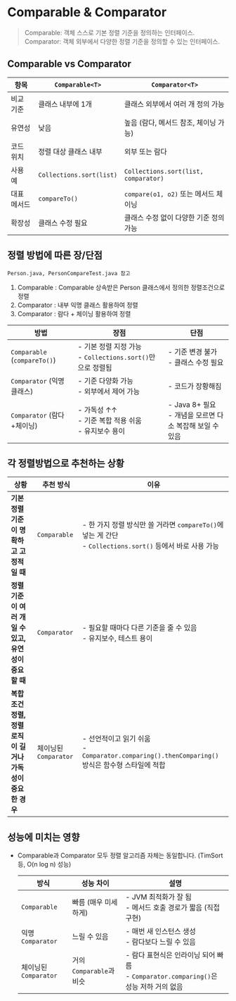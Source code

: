 
# Comparable & Comparator
> Comparable: 객체 스스로 기본 정렬 기준을 정의하는 인터페이스.    
> Comparator: 객체 외부에서 다양한 정렬 기준을 정의할 수 있는 인터페이스.

## Comparable vs Comparator
| 항목     | `Comparable<T>`          | `Comparator<T>`                      |
| ------ | ------------------------ | ------------------------------------ |
| 비교 기준  | 클래스 내부에 1개               | 클래스 외부에서 여러 개 정의 가능                  |
| 유연성    | 낮음                       | 높음 (람다, 메서드 참조, 체이닝 가능)              |
| 코드 위치  | 정렬 대상 클래스 내부             | 외부 또는 람다                             |
| 사용 예   | `Collections.sort(list)` | `Collections.sort(list, comparator)` |
| 대표 메서드 | `compareTo()`            | `compare(o1, o2)` 또는 메서드 체이닝         |
| 확장성    | 클래스 수정 필요                | 클래스 수정 없이 다양한 기준 정의 가능               |

## 정렬 방법에 따른 장/단점
`Person.java, PersonCompareTest.java 참고`    
1. Comparable : Comparable 상속받은 Person 클래스에서 정의한 정렬조건으로 정렬
2. Comparator : 내부 익명 클래스 활용하여 정렬
3. Comparator : 람다 + 체이닝 활용하여 정렬

| 방법                           | 장점                                             | 단점                                       |
| ---------------------------- | ---------------------------------------------- | ---------------------------------------- |
| `Comparable` (`compareTo()`) | - 기본 정렬 지정 가능<br>- `Collections.sort()`만으로 정렬됨 | - 기준 변경 불가<br>- 클래스 수정 필요                |
| `Comparator` (익명 클래스)        | - 기준 다양화 가능<br>- 외부에서 제어 가능                    | - 코드가 장황해짐                               |
| `Comparator` (람다+체이닝)        | - 가독성 ↑↑<br>- 기준 복합 적용 쉬움<br>- 유지보수 용이         | - Java 8+ 필요<br>- 개념을 모르면 다소 복잡해 보일 수 있음 |

## 각 정렬방법으로 추천하는 상황
| 상황                                   | 추천 방식             | 이유                                                                                |
| ------------------------------------ | ----------------- | --------------------------------------------------------------------------------- |
| **기본 정렬 기준이 명확하고 고정적일 때**            | `Comparable`      | - 한 가지 정렬 방식만 쓸 거라면 `compareTo()`에 넣는 게 간단<br>- `Collections.sort()` 등에서 바로 사용 가능 |
| **정렬 기준이 여러 개일 수 있고, 유연성이 중요할 때**    | `Comparator`      | - 필요할 때마다 다른 기준을 줄 수 있음<br>- 유지보수, 테스트 용이                                         |
| **복합 조건 정렬, 정렬 로직이 길거나 가독성이 중요한 경우** | 체이닝된 `Comparator` | - 선언적이고 읽기 쉬움<br>- `Comparator.comparing().thenComparing()` 방식은 함수형 스타일에 적합       |

## 성능에 미치는 영향
- Comparable과 Comparator 모두 정렬 알고리즘 자체는 동일합니다. (TimSort 등, O(n log n) 성능)

  | 방식                | 성능 차이               | 설명                                                              |
  | ----------------- | ------------------- | --------------------------------------------------------------- |
  | `Comparable`      | 빠름 (매우 미세하게)        | - JVM 최적화가 잘 됨<br>- 메서드 호출 경로가 짧음 (직접 구현)                       |
  | 익명 `Comparator`   | 느릴 수 있음             | - 매번 새 인스턴스 생성<br>- 람다보다 느릴 수 있음                                |
  | 체이닝된 `Comparator` | 거의 `Comparable`과 비슷 | - 람다 표현식은 인라이닝 되어 빠름<br>- `Comparator.comparing()`은 성능 저하 거의 없음 |




